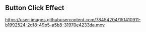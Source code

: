## Button Click Effect 

https://user-images.githubusercontent.com/78454204/151410911-b1992524-2df8-49b5-a5b8-31970e4233da.mov

